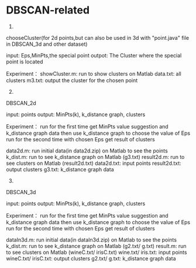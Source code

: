 # DBSCAN-related

1.
chooseCluster(for 2d points,but can also be used in 3d with "point.java" file in DBSCAN_3d and other dataset)

  input: Eps,MinPts,the special point
  outpot: The Cluster where the special point is located
  
  Experiment：
  showCluster.m: run to show clusters on Matlab
  data.txt: all clusters
  m3.txt: output the cluster for the chosen point
  
  
2.
DBSCAN_2d

  input: points
  output: MinPts(k), k_distance graph, clusters
  
  Experiment：
  run for the first time
  get MinPts value suggestion and k_distance graph data
  then use k_distance graph to choose the value of Eps
  run for the second time with chosen Eps
  get result of clusters
  
  data2d.m: run initial data(in data2d.zip) on Matlab to see the points
  k_dist.m: run to see k_distance graph on Matlab (g3.txt)
  result2d.m: run to see clusters on Matlab (result2d.txt)
  data2d.txt: input points
  result2d.txt: output clusters
  g3.txt: k_distance graph data
  
  
3.
DBSCAN_3d

  input: points
  output: MinPts(k), k_distance graph, clusters
  
  Experiment：
  run for the first time
  get MinPts value suggestion and k_distance graph data
  then use k_distance graph to choose the value of Eps
  run for the second time with chosen Eps
  get result of clusters
  
  dataIn3d.m: run initial data(in dataIn3d.zip) on Matlab to see the points
  k_dist.m: run to see k_distance graph on Matlab (g2.txt/ g.txt)
  result.m: run to see clusters on Matlab (wineC.txt/ irisC.txt)
  wine.txt/ iris.txt: input points
  wineC.txt/ irisC.txt: output clusters
  g2.txt/ g.txt: k_distance graph data
  
